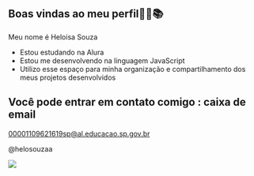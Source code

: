 ## Boas vindas ao meu perfil🌸🤍📚

Meu nome é Heloisa Souza

- Estou estudando na Alura
- Estou me desenvolvendo na linguagem JavaScript
- Utilizo esse espaço para minha organização e compartilhamento dos meus projetos desenvolvidos

## Você pode entrar em contato comigo : caixa de email
00001109621619sp@al.educacao.sp.gov.br

@helosouzaa

![](https://tenor.com/pt-BR/view/angry-gif-16287667182947970234)

